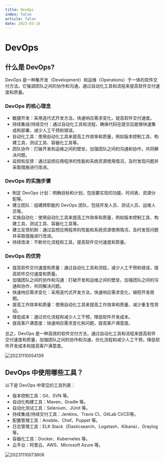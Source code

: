 ```yaml
---
title: DevOps
index: false
article: false
date: 2023-03-16
---
```


# DevOps

## 什么是 DevOps?
    
DevOps 是一种集开发（Development）和运维（Operations）于一体的软件交付方法。它强调团队之间的协作和沟通，通过自动化工具和流程来提高软件交付速度和质量。

### DevOps 的核心理念

- 敏捷开发：采用迭代式开发方法，快速响应需求变化，提高软件交付速度。
- 持续集成/持续交付：通过自动化工具和流程，确保代码在提交后能够快速集成和部署，减少人工干预和错误。
- 自动化工具：使用自动化工具来提高工作效率和质量，例如版本控制工具、构建工具、测试工具、容器化工具等。
- 团队协作：打破开发和运维之间的壁垒，加强团队之间的沟通和协作，共同解决问题。
- 监控和反馈：通过监控应用程序的性能和系统资源使用情况，及时发现问题并采取措施进行改进。

### DevOps 的实施步骤

- 制定 DevOps 计划：明确目标和计划，包括要实现的功能、时间表、资源分配等。
- 建立团队：组建跨职能的 DevOps 团队，包括开发人员、测试人员、运维人员等。
- 实施自动化：使用自动化工具来提高工作效率和质量，例如版本控制工具、构建工具、测试工具、容器化工具等。
- 建立反馈机制：通过监控应用程序的性能和系统资源使用情况，及时发现问题并采取措施进行改进。
- 持续改进：不断优化流程和工具，提高软件交付速度和质量。

### DevOps 的优势

- 提高软件交付速度和质量：通过自动化工具和流程，减少人工干预和错误，提高软件交付速度和质量。
- 加强团队之间的协作和沟通：打破开发和运维之间的壁垒，加强团队之间的沟通和协作，共同解决问题。
- 快速响应需求变化：采用迭代式开发方法，快速响应需求变化，缩短开发周期。
- 提高工作效率和质量：使用自动化工具来提高工作效率和质量，减少重复性劳动。
- 降低成本：通过优化流程和减少人工干预，降低软件开发成本。
- 提高客户满意度：快速响应需求变化和问题，提高客户满意度。

总之，DevOps 是一种高效的软件交付方法，通过自动化工具和流程来提高软件交付速度和质量，加强团队之间的协作和沟通，优化流程和减少人工干预，降低软件开发成本和提高客户满意度。

![20231110054139](https://cdn.jsdelivr.net/gh/AlexChen68/OSS@master/images/2023/20231110054139.png)

## DevOps 中使用哪些工具？

以下是 DevOps 中常见的工具列表：

- 版本控制工具：Git、SVN 等。
- 自动化构建工具：Maven、Gradle 等。
- 自动化测试工具：Selenium、JUnit 等。
- 持续集成/持续交付工具：Jenkins、Travis CI、GitLab CI/CD等。
- 配置管理工具：Ansible、Chef、Puppet 等。
- 日志管理工具：ELK Stack（Elasticsearch、Logstash、Kibana）、Graylog 等。
- 容器化工具：Docker、Kubernetes 等。
- 云平台：阿里云、AWS、Microsoft Azure 等。

![20231110073606](https://cdn.jsdelivr.net/gh/AlexChen68/OSS@master/images/2023/20231110073606.png)